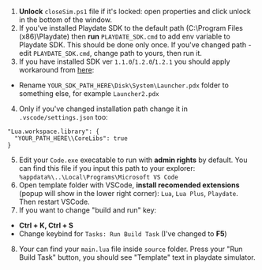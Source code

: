 1) **Unlock** `closeSim.ps1` file if it's locked: open properties and click unlock in the bottom of the window.
2) If you've installed Playdate SDK to the default path (C:\Program Files (x86)\Playdate) then **run** `PLAYDATE_SDK.cmd` to add env variable to Playdate SDK. This should be done only once. If you've changed path - edit `PLAYDATE_SDK.cmd`, change path to yours, then run it.
3) If you have installed SDK ver `1.1.0`/`1.2.0`/`1.2.1` you should apply workaround from [here](https://devforum.play.date/t/simulator-doesnt-open-build-launched-via-command-line-1-1/1667):
* Rename `YOUR_SDK_PATH_HERE\Disk\System\Launcher.pdx` folder to something else, for example `Launcher2.pdx`
4) Only if you've changed installation path change it in `.vscode/settings.json` too:
```
"Lua.workspace.library": {
  "YOUR_PATH_HERE\\CoreLibs": true
}
```
5) Edit your `Code.exe` execatable to run with **admin rights** by default. You can find this file if you input this path to your explorer: `%appdata%\..\Local\Programs\Microsoft VS Code`
6) Open template folder with VSCode, **install recomended extensions** (popup will show in the lower right corner): `Lua`, `Lua Plus`, `Playdate`. Then restart VSCode.
7) If you want to change "build and run" key:
* **Ctrl + K, Ctrl + S**
* Change keybind for `Tasks: Run Build Task` (I've changed to **F5**)
8) Your can find your `main.lua` file inside `source` folder. Press your "Run Build Task" button, you should see "Template" text in playdate simulator.
